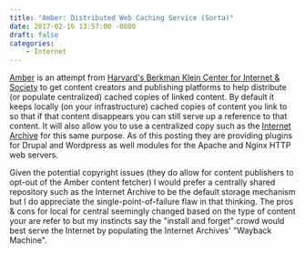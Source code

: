 ```yaml
---
title: "Amber: Distributed Web Caching Service (Sorta)"
date: 2017-02-16 13:57:00 -0800
draft: false
categories:
    - Internet
---
```


[Amber][1] is an attempt from [Harvard's Berkman Klein Center for Internet & Society][2] to get content creators and publishing platforms to help distribute (or populate centralized) cached copies of linked content. By default it keeps locally (on your infrastructure) cached copies of content you link to so that if that content disappears you can still serve up a reference to that content. It will also allow you to use a centralized copy such as the [Internet Archive][3] for this same purpose. As of this posting they are providing plugins for Drupal and Wordpress as well modules for the Apache and Nginx HTTP web servers. 

Given the potential copyright issues (they do allow for content publishers to opt-out of the Amber content fetcher) I would prefer a centrally shared repository such as the Internet Archive to be the default storage mechanism but I do appreciate the single-point-of-failure flaw in that thinking. The pros & cons for local for central seemingly changed based on the type of content your are refer to but my instincts say the "install and forget" crowd would best serve the Internet by populating the Internet Archives' "Wayback Machine".

[1]: http://amberlink.org
[2]: http://cyber.law.harvard.edu/
[3]: https://archive.org
